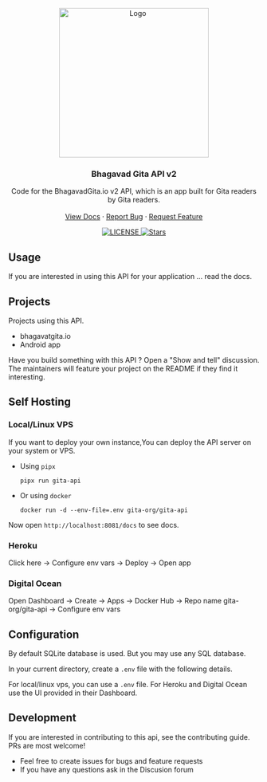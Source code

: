 <!-- markdownlint-disable -->
<p align="center">
  <a href="https://bhagavadgita.io">
    <img src=".github/gita.png" alt="Logo" width="300">
  </a>

  <h3 align="center">Bhagavad Gita API v2</h3>

  <p align="center">
    Code for the BhagavadGita.io v2 API, which is an app built for Gita readers by Gita readers.
    <br />
    <br />
    <a href="https://api.bhagavadgita.io/docs">View Docs</a>
    ·
    <a href="https://github.com/gita/bhagavad-gita-api/issues">Report Bug</a>
    ·
    <a href="https://github.com/gita/bhagavad-gita-api/issues">Request Feature</a>
  </p>
</p>

<p align="center">
  <a href="https://github.com/gita/bhagavad-gita-api/blob/master/LICENSE">
    <img alt="LICENSE" src="https://img.shields.io/badge/License-MIT-yellow.svg?maxAge=43200">
  </a>
  <a href="https://starcharts.herokuapp.com/gita/bhagavad-gita-api"><img alt="Stars" src="https://img.shields.io/github/stars/gita/bhagavad-gita-api.svg?style=social"></a>
</p>

## Usage

If you are interested in using this API for your application ... read the docs.

## Projects

Projects using this API.
- bhagavatgita.io
- Android app

Have you build something with this API ? Open a "Show and tell" discussion. The maintainers will feature your project on the README if they find it interesting.

## Self Hosting
<!-- markdownlint-enable -->

### Local/Linux VPS

If you want to deploy your own instance,You can deploy the API server on your system or VPS.

- Using `pipx`

    ```shell
    pipx run gita-api
    ```

- Or using `docker`

    ```shell
    docker run -d --env-file=.env gita-org/gita-api
    ```

Now open `http://localhost:8081/docs` to see docs.

### Heroku

Click here  -> Configure env vars -> Deploy -> Open app

### Digital Ocean

Open Dashboard -> Create -> Apps -> Docker Hub -> Repo name gita-org/gita-api -> Configure env vars

## Configuration

By default SQLite database is used. But you may use any SQL database.

In your current directory, create a `.env` file with the following details.

For local/linux vps, you can use a `.env` file. For Heroku and Digital Ocean
use the UI provided in their Dashboard.

## Development

If you are interested in contributing to this api, see the contributing guide.
PRs are most welcome!

- Feel free to create issues for bugs and feature requests
- If you have any questions ask in the Discusion forum
